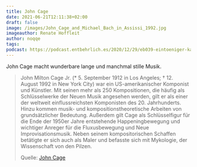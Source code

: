 ```yaml
---
title: John Cage
date: 2021-06-21T12:11:38+02:00
draft: false
image: /images/John_Cage_and_Michael_Bach_in_Assissi_1992.jpg
imageauthor: Renate Hoffleit
author: noqqe
tags:
podcast: https://podcast.entbehrlich.es/2020/12/29/eb039-eintoeniger-katzenalbert-rc3/
---
```


John Cage macht wunderbare lange und manchmal stille Musik.

> John Milton Cage Jr. (* 5. September 1912 in Los Angeles; † 12. August 1992 in
> New York City) war ein US-amerikanischer Komponist und Künstler. Mit seinen
> mehr als 250 Kompositionen, die häufig als Schlüsselwerke der Neuen Musik
> angesehen werden, gilt er als einer der weltweit einflussreichsten Komponisten
> des 20. Jahrhunderts. Hinzu kommen musik- und kompositionstheoretische
> Arbeiten von grundsätzlicher Bedeutung. Außerdem gilt Cage als Schlüsselfigur
> für die Ende der 1950er Jahre entstehende Happeningbewegung und wichtiger
> Anreger für die Fluxusbewegung und Neue Improvisationsmusik. Neben seinem
> kompositorischen Schaffen betätigte er sich auch als Maler und befasste sich
> mit Mykologie, der Wissenschaft von den Pilzen.
>
> Quelle: [John Cage](https://de.wikipedia.org/wiki/John_Cage)
